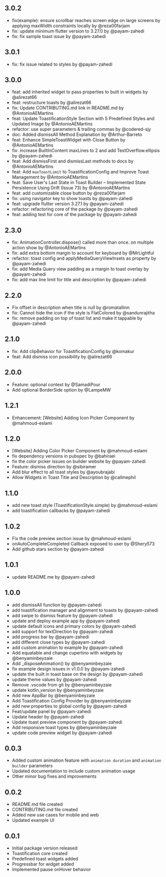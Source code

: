 ## 3.0.2

- fix(example): ensure scrollbar reaches screen edge on large screens by applying maxWidth constraints locally by @reza00farjam
- fix: update minimum flutter version to 3.27.0 by @payam-zahedi
- fix: fix sample toast issue by @payam-zahedi

## 3.0.1

- fix: fix issue related to styles by @payam-zahedi

## 3.0.0

- feat: add inherited widget to pass properties to built in widgets by @alirezat66
- feat: restructure toasts by @alirezat66
- fix: Update CONTRIBUTING.md link in README.md by @AntonioAEMartins
- feat: Update ToastificationStyle Section with 5 Predefined Styles and Updated Image by @AntonioAEMartins
- refactor: use super parameters & trailing commas by @codered-sjy
- doc: Added dismissAll Method Explanation by @Arthur-Barreto
- feat: Enhance SimpleToastWidget with Close Button by @AntonioAEMartins
- fix: increase BuiltInContent maxLines to 2 and add TextOverflow.ellipsis by @payam-zahedi
- feat: Add dismissFirst and dismissLast methods to docs by @AntonioAEMartins
- feat: Add `maxToastLimit` to ToastificationConfig and Improve Toast Management by @AntonioAEMartins
- feat: Save User's Last State in Toast Builder – Implemented State Persistence Using Drift (Issue 73) by @AntonioAEMartins
- feat: add customizable close button by @reza00farjam
- fix: using navigator key to show toasts by @payam-zahedi
- feat: upgrade flutter version 3.27.1 by @payam-zahedi
- refactor: refactoring core of the package by @payam-zahedi
- feat: adding test for core of the package by @payam-zahedi

## 2.3.0

- fix: AnimationController.dispose() called more than once. on multiple action show by @AntonioAEMartins
- fix: add extra bottom margin to account for keyboard by @MrLightful
- refactor: toast config and applyMediaQueryViewInsets as property by @payam-zahedi
- fix: add Media Query view padding as a margin to toast overlay by @payam-zahedi
- fix: add max line limit for title and description by @payam-zahedi

## 2.2.0

- Fix offset in description when title is null by @romatallinn
- fix: Cannot hide the icon if the style is FlatColored by @sandunrajitha
- fix: remove padding on top of toast list and make it tappable by @payam-zahedi

## 2.1.0

- fix: Add clipBehavior for ToastificationConfig by @komakur
- feat: Add dismiss icon possibility by @alirezat66

## 2.0.0

- Feature: optional context by @SamadiPour
- Add optional BorderSide option by @LampeMW

## 1.2.1

- Enhancement: [Website] Adding Icon Picker Component by @mahmoud-eslami

## 1.2.0

- [Website] Adding Color Picker Component by @mahmoud-eslami
- fix dependency versions in pubspec by @bahiraei
- fix the color picker issues on builder website by @payam-zahedi
- Feature: dismiss direction by @sibiramer
- Add blur effect to all toast styles by @ayoubrajabi
- Allow Widgets in Toast Title and Description by @callmephil

## 1.1.0

- add new toast style (ToastificationStyle.simple) by @mahmoud-eslami
- add toastification callbacks by @payam-zahedi

## 1.0.2

- Fix the code preview section issue by @mahmoud-eslami
- onAutoCompleteCompleted Callback exposed to user by @Shery573
- Add github stars section by @payam-zahedi

## 1.0.1

- update README.me by @payam-zahedi

## 1.0.0

- add dismissAll function by @payam-zahedi
- add toastification manager and alignment to toasts by @payam-zahedi
- add swipe to dismiss feature by @payam-zahedi
- update and deploy example app by @payam-zahedi
- update default icons and primary colors by @payam-zahedi
- add support for textDirection by @payam-zahedi
- add progress bar by @payam-zahedi
- add different close types by @payam-zahedi
- add custom animation to example by @payam-zahedi
- Add equatable and change cupertino with widgets by @benyaminbeyzaie
- Add \_disposeAnimation() by @benyaminbeyzaie
- fix example design issues in v1.0.0 by @payam-zahedi
- update the built in toast base on the design by @payam-zahedi
- update theme values by @payam-zahedi
- Remove .vscode from git by @benyaminbeyzaie
- update kotlin_version by @benyaminbeyzaie
- Add new AppBar by @benyaminbeyzaie
- Add Toastification Config Provider by @benyaminbeyzaie
- add new properties to global config by @payam-zahedi
- Feat/update panel by @payam-zahedi
- Update header by @payam-zahedi
- Update toast preview component by @payam-zahedi
- Add responsive toast types by @benyaminbeyzaie
- update code preview widget by @payam-zahedi

## 0.0.3

- Added custom animation feature with `animation duration` and `animation builder` parameters
- Updated documentation to include custom animation usage
- Other minor bug fixes and improvements

## 0.0.2

- README.md file created
- CONTRIBUTING.md file created
- Added new use cases for mobile and web
- Updated example UI

## 0.0.1

- Initial package version released
- Toastification core created
- Predefined toast widgets added
- Progressbar for widget added
- Implemented pause onHover behavior
